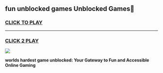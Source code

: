 
## fun unblocked games Unblocked Games👋
<h3>
<a href="https://premium.freeplayer.one?title=fun_unblocked_games&ref=16F">CLICK TO PLAY</a></h3>
<hr>

<h3>
<a href="https://premium.freeplayer.one?title=fun_unblocked_games&ref=16F">CLICK 2 PLAY</a>
  
</h3>

<a href="https://premium.freeplayer.one?title=fun_unblocked_games&ref=16F/"><img src="https://clearcache.store/games.png"></a>


**worlds hardest game unblocked: Your Gateway to Fun and Accessible Online Gaming**
